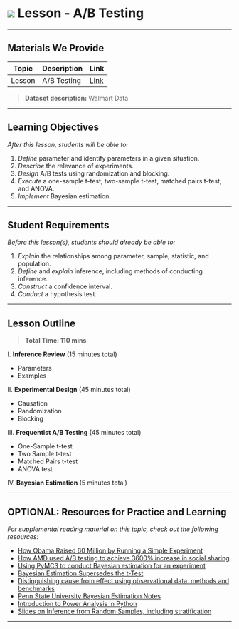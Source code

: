 # ![](https://ga-dash.s3.amazonaws.com/production/assets/logo-9f88ae6c9c3871690e33280fcf557f33.png) Lesson - A/B Testing

---

## Materials We Provide


| Topic | Description | Link |
| --- | --- | --- |
| Lesson | A/B Testing | [Link](./starter-code.ipynb)|

> **Dataset description:** Walmart Data

---

## Learning Objectives

*After this lesson, students will be able to:*
1. *Define* parameter and identify parameters in a given situation.
2. *Describe* the relevance of experiments.
3. *Design* A/B tests using randomization and blocking.
4. *Execute* a one-sample t-test, two-sample t-test, matched pairs t-test, and ANOVA.
5. *Implement* Bayesian estimation.

---

## Student Requirements

*Before this lesson(s), students should already be able to:*

1. *Explain* the relationships among parameter, sample, statistic, and population.
2. *Define* and *explain* inference, including methods of conducting inference.
3. *Construct* a confidence interval.
4. *Conduct* a hypothesis test.

---

## Lesson Outline

> **Total Time: 110 mins**

I. **Inference Review** (15 minutes total)
- Parameters
- Examples

II. **Experimental Design** (45 minutes total)
- Causation
- Randomization
- Blocking

III. **Frequentist A/B Testing** (45 minutes total)
- One-Sample t-test
- Two Sample t-test
- Matched Pairs t-test
- ANOVA test

IV. **Bayesian Estimation** (5 minutes total)

---

## OPTIONAL: Resources for Practice and Learning

*For supplemental reading material on this topic, check out the following resources:*

- [How Obama Raised 60 Million by Running a Simple Experiment](https://blog.optimizely.com/2010/11/29/how-obama-raised-60-million-by-running-a-simple-experiment/)
- [How AMD used A/B testing to achieve 3600% increase in social sharing](https://vwo.com/blog/amd-3600-social-sharing-increase)
- [Using PyMC3 to conduct Bayesian estimation for an experiment](https://docs.pymc.io/notebooks/BEST.html)
- [Bayesian Estimation Supersedes the t-Test](http://www.indiana.edu/~kruschke/BEST/BEST.pdf)
- [Distinguishing cause from effect using observational data: methods and benchmarks](https://arxiv.org/pdf/1412.3773.pdf)
- [Penn State University Bayesian Estimation Notes](https://newonlinecourses.science.psu.edu/stat414/node/241/)
- [Introduction to Power Analysis in Python](https://towardsdatascience.com/introduction-to-power-analysis-in-python-e7b748dfa26)
- [Slides on Inference from Random Samples, including stratification](https://www.asc.ohio-state.edu/kaizar.1//content/OFHS/SummerSurvey08lectures.pdf)
---
